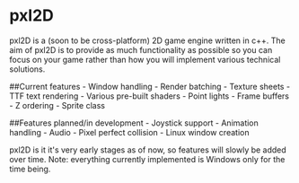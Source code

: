 # pxl2D
pxl2D is a (soon to be cross-platform) 2D game engine written in c++. The aim of pxl2D is to provide as much functionality as possible so you can focus on your game rather than how you will implement various technical solutions.

##Current features
	- Window handling
	- Render batching
	- Texture sheets
	- TTF text rendering
	- Various pre-built shaders
	- Point lights
	- Frame buffers
	- Z ordering
	- Sprite class

##Features planned/in development
	- Joystick support
	- Animation handling
	- Audio
	- Pixel perfect collision
	- Linux window creation

pxl2D is it it's very early stages as of now, so features will slowly be added over time. Note: everything currently implemented is
Windows only for the time being.
